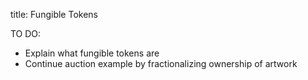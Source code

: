 title: Fungible Tokens

TO DO:

- Explain what fungible tokens are
- Continue auction example by fractionalizing ownership of artwork
